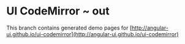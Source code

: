 # UI CodeMirror ~ out
This branch contains generated demo pages for [http://angular-ui.github.io/ui-codemirror](http://angular-ui.github.io/ui-codemirror)
